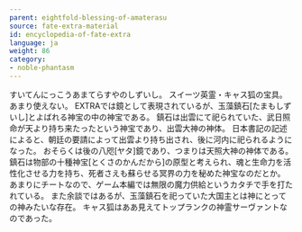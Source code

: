 ```yaml
---
parent: eightfold-blessing-of-amaterasu
source: fate-extra-material
id: encyclopedia-of-fate-extra
language: ja
weight: 86
category:
- noble-phantasm
---
```


すいてんにっこうあまてらすやのしずいし。
スイーツ英霊・キャス狐の宝具。あまり使えない。
EXTRAでは鏡として表現されているが、玉藻鎮石[たまもしずいし]とよばれる神宝の中の神宝である。
鎮石は出雲にて祀られていた、武日照命が天より持ち来たったという神宝であり、出雲大神の神体。
日本書記の記述によると、朝廷の要請によって出雲より持ち出され、後に河内に祀られるようになった。
おそらくは後の八咫[ヤタ]鏡であり、つまりは天照大神の神体である。
鎮石は物部の十種神宝[とくさのかんだから]の原型と考えられ、魂と生命力を活性化させる力を持ち、死者さえも蘇らせる冥界の力を秘めた神宝なのだとか。
あまりにチートなので、ゲーム本編では無限の魔力供給というカタチで手を打たれている。
また余談ではあるが、玉藻鎮石を祀っていた大国主とは神にとっての神みたいな存在。
キャス狐はああ見えてトップランクの神霊サーヴァントなのであった。
